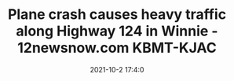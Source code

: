 ---
"title": "Plane crash causes heavy traffic along Highway 124 in Winnie - 12newsnow.com KBMT-KJAC"
"date": "2021-10-2 17:4:0"
"feed_name": "GOOGLENEWSPLANE"
"feed_website": "https://news.google.com/search?q=plane%20%2B%20accident&hl=en-US&gl=US&ceid=US%3Aen"
"feed_rss": "https://news.google.com/rss/search?q=plane%20%2B%20accident&hl=en-US&gl=US&ceid=US%3Aen"
"link": "https://www.12newsnow.com/article/news/local/plane-crash-along-highway-in-winnie/502-826d2150-7b15-4fae-ba78-337a55bee9b3"
"source": "{'href': 'https://www.12newsnow.com', 'title': '12newsnow.com KBMT-KJAC'}"
"file": "_posts/2021-1-1-c0cac0c387a9595789abdaaa910e7df2c59d7bc1.md"
"accident": "0"
"drilling": "0"
"dead": "0"
"injured": "0"
"arrested": "0"
"place": "unknown place"
"where": "unknown site"
"causes": "unknown"
---